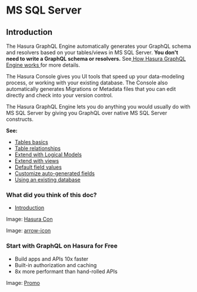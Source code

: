 # MS SQL Server

## Introduction​

The Hasura GraphQL Engine automatically generates your GraphQL schema and resolvers based on your tables/views in MS SQL
Server. **You don't need to write a GraphQL schema or resolvers.** See[ How Hasura GraphQL Engine works ](https://hasura.io/docs/latest/getting-started/how-it-works/index/)for more details.

The Hasura Console gives you UI tools that speed up your data-modeling process, or working with your existing database.
The Console also automatically generates Migrations or Metadata files that you can edit directly and check into your
version control.

The Hasura GraphQL Engine lets you do anything you would usually do with MS SQL Server by giving you GraphQL over native
MS SQL Server constructs.

 **See:** 

- [ Tables basics ](https://hasura.io/docs/latest/schema/ms-sql-server/tables/)
- [ Table relationships ](https://hasura.io/docs/latest/schema/ms-sql-server/table-relationships/index/)
- [ Extend with Logical Models ](https://hasura.io/docs/latest/schema/ms-sql-server/logical-models/)
- [ Extend with views ](https://hasura.io/docs/latest/schema/ms-sql-server/views/)
- [ Default field values ](https://hasura.io/docs/latest/schema/ms-sql-server/default-values/index/)
- [ Customize auto-generated fields ](https://hasura.io/docs/latest/schema/ms-sql-server/custom-field-names/)
- [ Using an existing database ](https://hasura.io/docs/latest/schema/ms-sql-server/using-existing-database/)


### What did you think of this doc?

- [ Introduction ](https://hasura.io/docs/latest/schema/ms-sql-server/index/#introduction)


Image: [ Hasura Con ](https://res.cloudinary.com/dh8fp23nd/image/upload/v1686154570/hasura-con-2023/has-con-light-date_r2a2ud.png)

Image: [ arrow-icon ](https://res.cloudinary.com/dh8fp23nd/image/upload/v1683723549/main-web/chevron-right_ldbi7d.png)

### Start with GraphQL on Hasura for Free

- Build apps and APIs 10x faster
- Built-in authorization and caching
- 8x more performant than hand-rolled APIs


Image: [ Promo ](https://hasura.io/docs/assets/images/hasura-free-ff60e409244e0ea12b5a3045d1a9096b.png)